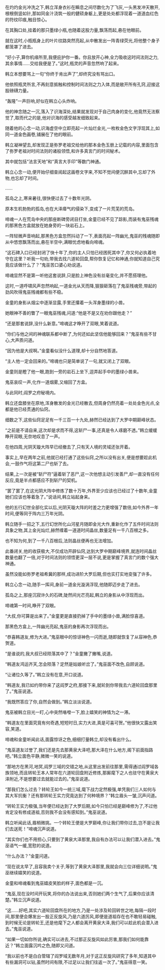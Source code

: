 
在灼灼金光冲洗之下,韩立浑身衣衫在瞬息之间尽数化为了飞灰,一头黑发冲天散开,根根倒竖如针,那如同金汁浇筑一般的健硕身躯上,更是处处都浮现着一道道血红色的符纹印痕,触目惊心。

在其胸口处,挂着的那只墨绿小瓶,也随着这股力量,飘荡而起,悬在他眼前。

就在这时,小瓶瓶身上的叶片纹路突然亮起,从中散发出一阵青绿荧光,将他整个身子都笼罩了进去。

“好小子,算你机缘所至,我便庇护你一番。你且放开心神,全力吸收这时间法则之力,其余事情……交给我便是了。”这时,瓶灵的声音忽然响了起来。

韩立本想要骂上一句“你终于肯出声了”,却终究没有骂出口。

他依照瓶灵所言,不再刻意抵触和控制时间法则之力入体,而是敞开所有孔窍,迎接这股磅礴力量。

“轰隆”一声巨响,好似在韩立心头炸响。

他的神念随之一沉,落入了识海深处,结果就发现对于自己肉身的变化,他竟然无法察觉了,取而代之的是,他对识海的感受越发细致起来。

随着他的心念一动,识海虚空中立即亮起一片灿烂金光,一枚枚金色文字浮现其上,如同一道金色画卷,铺展在了他的眼前。

韩立凝神望去,却发现正是弥罗老祖交给他的那本金色玉册上记载的内容,里面包含了弥罗老祖对时间法则的诸般领悟,和许多真言门的时间秘术。

其中就包括“法言天地”和“真言大手印”等数门神通。

韩立心念一动,便开始仔细查阅起这画卷文字来,不知不觉间便沉醉其中,忘却了外物,也忘却了时间。

……

孤岛之上,寒来暑往,很快便过去了十数年光阴。

原本生机勃勃的孤岛,也在大泽瘴气的侵染下,变成了一片荒芜的荒岛。

啼魂一人在荒岛中央的那座断碑旁闭目打坐,金童已经不见了踪影,而装有鬼巫残魂的那黑色方盒就放在她身旁的一块岩石上。

一阵轻微声音响起,那黑色方盒忽然抖动了一下,表面亮起一阵幽光,鬼巫的残魂随即从中悠悠飘荡而出,悬在半空中,满眼忧虑地看向啼魂。

“这石碑入口已经封闭了快十年了,你的主人只怕已经困死其中了,你又何必执着地守在这里？听我一句劝,带我去找六道轮回盘,帮你恢复记忆和神通,你就知道自己究竟应该做什么了？”鬼巫苦口婆心劝说道。

啼魂显然不是第一听他这套说辞,只是脸上神色没有丝毫变化,并不愿搭理他。

这时,一道呼啸风声忽然响起,一道金光从天而降,狠狠砸落在了鬼巫残魂旁,带起的劲风吹得鬼巫残魂都有些不稳。

金童的身影从烟尘中逐渐显露,手里还攥着一头浑身墨绿的小兽。

她眼神不善的瞥了一眼鬼巫残魂,问道:“他是不是又在劝你跟他走？”

“还是那套说辞,没什么新意。”啼魂这才睁开了双眼,笑着说道。

“你们与他之间的神魂联系都中断了,为何还如此坚信他能够回来？”鬼巫有些不甘心,大声质问道。

“因为他是大叔啊。”金童看似没什么道理,却十分自然地答道。

“主人他一定会回来的。”啼魂也只是简单说了一句,就又闭上了双眼。

金童则是瞪了他一眼,跑到一旁的岩石上坐下,逗弄起手中的墨绿小兽来。

鬼巫哀叹一声,化作一道烟雾,又缩回了方盒。

与此同时,阎罗之府秘境内。

韩立还盘膝坐在原地,浑身散发的金光已经散去,但周身仍然亮着一处处金色光点,全都是他已经贯通的仙窍。

细数之下,这些仙窍足足有一千三百一十九处,赫然已经达到了大罗中期巅峰状态。

“之前是不请自来,这次却是求而不得,这斩尸一事,还真是令人琢磨不透。”韩立缓缓睁开双眼,无奈地叹息了一声。

在他四周,光阴天璇大阵早已经撤去了,只有天人境的灵域还张开着。

事实上,早在两年之前,他就已经打通了这些仙窍,之所以没有出关,便是想要趁此机会,一鼓作气将这第二尸也斩了去。

结果,上一次是被“斩尸符”逼着斩了恶尸,这一次他想主动引发善尸,却一直没有任何反应,竟是半点都感应不到斩尸的契机。

“罢了罢了,在这光阴大阵中修炼了数十万年,外界至少应该也已经过了十数年,金童她们应该也等着急了。”说话间,韩立站起身来。

他的五行幻世全部化实以后,光阴天璇大阵的时差之力更增强了数倍,如今外界一年时间,便等同于阵内三万年光阴。

韩立随手一招之下,五行幻世所化山河星月随即金光大作,重新化作了五件时间法则具象之物,其上金光灿烂,赫然缠着一道道时间晶丝,数量足有一千八百根之多。

也不知为何,到了一千八百根后,法则晶丝便再也无法增加。

此番闭关,他的收获极大,不仅成功开辟仙窍,达到大罗中期巅峰境界,就连时间晶丝数量也翻了一倍,对于时间法则的领悟更深一层不说,更是掌握了真言门的数个强大神通。

虽然没能如弥罗老祖希冀的那样,成功进阶大罗后期,但也实打实地变强了许多。

韩立心念一动,随手一挥间,身前一道金光漩涡浮现,他随即迈步走了进去。

孤岛之上,那座沉寂许久的石碑,陡然间光芒亮起,韩立的身影从中浮现而出。

啼魂第一时间,睁开了双眼。

“大叔,你可算是出来了。”金童更是直接扔掉了手中的墨绿小兽,满脸惊喜道。

那黑色方盒上,一阵幽光亮起,鬼巫的身影再次浮现而出。

“恭喜韩道友,修为大进。”鬼巫眼中的惊讶神色一闪而逝,随即就恢复了从容神色,恭贺道。

“是谁说的,我大叔已经陨落其中了？”金童撇了撇嘴,说道。

“韩道友鸿运齐天,怎会陨落？定然是姑娘听岔了。”鬼巫面不改色,自顾说道。

“让诸位久等了。”韩立没有在意,开口说道。

“韩道友,我已如约带你来了这阎罗之府,那接下来,就轮到你带我去六道轮回盘那里了。”鬼巫说道。

“我既然答应了你,自然会做到。”韩立淡淡说道。

鬼巫被韩立目光一盯,心中突然咯噔一下,脸上嬉笑的神情为之一滞。

“韩道友在里面究竟有何奇遇,短短时日,实力大进,真是可喜可贺。”他很快又露出笑容,笑道。

啼魂和金童听闻此话,面露惊讶之色,细细打量韩立,却没有看出什么。

“鬼巫道友过誉了,我们还是先去那黄泉大泽吧,那大泽在什么地方,阁下前面指路吧。”韩立面色平静,微微一笑的说道。

“那地方在黑河,地冥,阎罗三域的交错之地,从这里出发前往那里,需得通过阎罗域各族领地,而且转轮王本人常年在六道轮回盘附近修炼,那厮麾下之人也驻守在黄泉大泽附近,不是想要过去就能过去的。”鬼巫说道。

“那我们怎么过去？转轮王如今一统三域,麾下战力定然极强,单凭我们三人如何与其大军抗衡？还有那转轮王实力究竟达到了何种境界？”韩立眉头一皱,沉声问道。

“转轮王实力极强,当年便已经达到了大罗后期,如今只怕已经是巅峰修为了,不过他肯定没有修成道祖,否则我不会没有感知到。”鬼巫说道。

韩立听闻此话,眉梢微挑。一个转轮王便是大罗巅峰,你让我们带你过去,岂不是让我们去送死！”啼魂沉声说道。

“其实你们也不用担心,只要到了黄泉大泽那里,我自有办法可以让我们潜入进去。”鬼巫语气一缓,宽慰的说道。

“什么办法？”金童问道。

“现在说太早了,且容我卖个关子,等到了黄泉大泽那里,我就会向三位详细说明。”鬼巫继续嬉笑的说道。

金童和啼魂看到鬼巫嬉皮笑脸的样子,面色都是一沉。

“鬼巫,现在没时间开玩笑,将你的办法说出来,否则她们两个生气了,后果你应该清楚。”韩立沉声说道。

“这……好吧,其实六道轮回盘所在的地方,乃是一处涉及轮回转世之地,每隔一段时间,那里便会爆发出一股正反旋风,乃是六道厉风,即便是道祖存在也不敢轻易碰触,到时候无论是转轮王,还是他麾下之人都会离开黄泉大泽,我们可以趁此机会潜入进去。”鬼巫说道。

“如果一切如你所说,确实可以进去,不过那正反旋风如此厉害,那我们如何能靠近？”韩立面露沉吟之色,随即又问道。

“我以前也不是白白管辖了阎罗域无数年月,对于这正反旋风研究了多年,知道其中有些漏洞可以钻,虽然时间有限,不过足以让我们往返一次了。”鬼巫得意一笑。